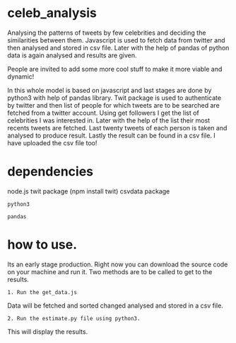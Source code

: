 # celeb_analysis
Analysing the patterns of tweets by few celebrities and deciding the similarities between them.
Javascript is used to fetch data from twitter and then analysed and stored in csv file. 
Later with the help of pandas of python data is again analysed and results are given.


People are invited to add some more cool stuff to make it more viable and dynamic!

In this whole model is based on javascript and last stages are done by python3 with help of pandas library.
Twit package is used to authenticate by twitter and then list of people for which tweets are to be searched are fetched from a 
twitter account. 
Using get followers I get the list of celebrities I was interested in.
Later with the help of the list their most recents tweets are fetched.
Last twenty tweets of each person is taken and analysed to produce result.
Lastly the result can be found in a csv file. I have uploaded the csv file too!

# dependencies
node.js
twit package (npm install twit)
csvdata package

```
python3
```
```
pandas

```


# how to use.

Its an early stage production. Right now you can download the source code on your machine and run it.
Two methods are to be called to get to the results.

```
1. Run the get_data.js 
```

Data will be fetched and sorted changed analysed and stored in a csv file.
```
2. Run the estimate.py file using python3.
```
This will display the results.

